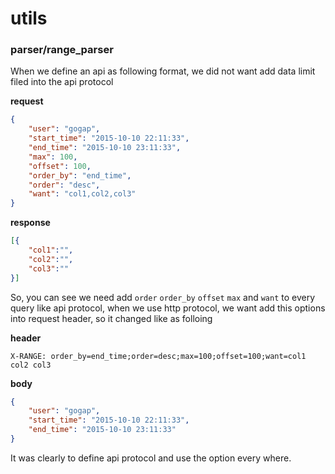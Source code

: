# utils

### parser/range_parser

When we define an api as following format, we did not want add data limit filed into the api protocol

**request**

```json
{
	"user": "gogap",
	"start_time": "2015-10-10 22:11:33",
	"end_time": "2015-10-10 23:11:33",
	"max": 100,
	"offset": 100,
	"order_by": "end_time",
	"order": "desc",
	"want": "col1,col2,col3"
}
```

**response**

```json
[{
	"col1":"",
	"col2":"",
	"col3":""
}]
```

So, you can see we need add `order` `order_by` `offset` `max` and `want` to every query like api protocol, when we use http protocol, we want add this options into request header, so it changed like as folloing


**header**

```
X-RANGE: order_by=end_time;order=desc;max=100;offset=100;want=col1 col2 col3
```

**body**

```json
{
	"user": "gogap",
	"start_time": "2015-10-10 22:11:33",
	"end_time": "2015-10-10 23:11:33"
}
```

It was clearly to define api protocol and use the option every where.
